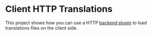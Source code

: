 # Client HTTP Translations

This project shows how you can use a HTTP [backend plugin](https://www.i18next.com/overview/plugins-and-utils) to load translations files on the client side.
